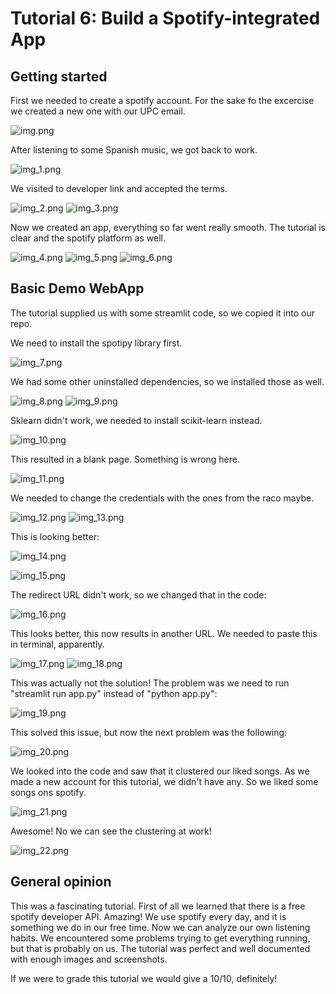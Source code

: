 # Tutorial 6: Build a Spotify-integrated App

## Getting started

First we needed to create a spotify account. For the sake fo the excercise we created a new
one with our UPC email.

![img.png](img.png)

After listening to some Spanish music, we got back to work.

![img_1.png](img_1.png)

We visited to developer link and accepted the terms.

![img_2.png](img_2.png)
![img_3.png](img_3.png)

Now we created an app, everything so far went really smooth. The 
tutorial is clear and the spotify platform as well.

![img_4.png](img_4.png)
![img_5.png](img_5.png)
![img_6.png](img_6.png)

## Basic Demo WebApp

The tutorial supplied us with some streamlit code, so we copied it into our repo.

We need to install the spotipy library first.

![img_7.png](img_7.png)

We had some other uninstalled dependencies, so we installed those as well.

![img_8.png](img_8.png)
![img_9.png](img_9.png)

Sklearn didn't work, we needed to install scikit-learn instead.

![img_10.png](img_10.png)

This resulted in a blank page. Something is wrong here.

![img_11.png](img_11.png)

We needed to change the credentials with the ones from the raco maybe.

![img_12.png](img_12.png)
![img_13.png](img_13.png)

This is looking better:

![img_14.png](img_14.png)

![img_15.png](img_15.png)

The redirect URL didn't work, so we changed that in the code:

![img_16.png](img_16.png)

This looks better, this now results in another URL.
We needed to paste this in terminal, apparently.

![img_17.png](img_17.png)
![img_18.png](img_18.png)

This was actually not the solution! The problem was we need to run "streamlit run app.py"
instead of "python app.py":

![img_19.png](img_19.png)

This solved this issue, but now the next problem was the following:

![img_20.png](img_20.png)

We looked into the code and saw that it clustered our liked songs. As we made a new
account for this tutorial, we didn't have any. So we liked some songs ons spotify.

![img_21.png](img_21.png)

Awesome! No we can see the clustering at work!

![img_22.png](img_22.png)

## General opinion

This was a fascinating tutorial. First of all we learned that there is a free spotify developer API. Amazing! We use spotify every
day, and it is something we do in our free time. Now we can analyze our own listening habits. We encountered some
problems trying to get everything running, but that is probably on us. The tutorial was perfect and well documented
with enough images and screenshots.

If we were to grade this tutorial we would give a 10/10, definitely!